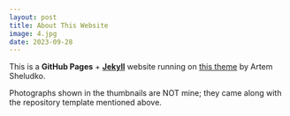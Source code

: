 ```yaml
---
layout: post
title: About This Website
image: 4.jpg
date: 2023-09-28
---
```


This is a **GitHub Pages** + [**Jekyll**](https://jekyllrb.com/) website running on [this theme](https://github.com/artemsheludko/flexton) by Artem Sheludko. 

Photographs shown in the thumbnails are NOT mine; they came along with the repository template mentioned above.
